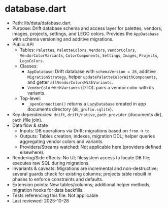 # database.dart

- Path: lib/data/database.dart
- Purpose: Drift database schema and access layer for palettes, vendors, images, projects, settings, and LEGO colors. Provides the `AppDatabase` with schema versioning and additive migrations.
- Public API
  - Tables: `Palettes`, `PaletteColors`, `Vendors`, `VendorColors`, `VendorColorVariants`, `ColorComponents`, `Settings`, `Images`, `Projects`, `LegoColors`.
  - Classes:
    - `AppDatabase`: Drift database with `schemaVersion = 26`, additive `MigrationStrategy`, helper `updatePaletteColorWithComponents`, and getter `allVendorColorsWithVariants`.
    - `VendorColorWithVariants` (DTO): pairs a vendor color with its variants.
  - Top-level:
    - `_openConnection()` returns a `LazyDatabase` created in app documents directory (`db_grufio.sqlite`).
- Key dependencies: `drift`, `drift/native`, `path_provider` (documents dir), `path` (file join).
- Data flow & state
  - Inputs: DB operations via Drift; migrations based on `from` → `to`.
  - Outputs: Tables creation, indexes, migration DDL; helper queries aggregating vendor colors and variants.
  - Providers/Streams watched: Not applicable here (providers defined elsewhere).
- Rendering/Side effects: No UI; filesystem access to locate DB file; executes raw SQL during migrations.
- Invariants & caveats: Migrations are incremental and non-destructive; several guards check for existing columns; projects table rebuilt in phases to enforce constraints and defaults.
- Extension points: New tables/columns; additional helper methods; migration hooks for data backfills.
- Tests referencing this file: Not applicable
- Last reviewed: 2025-10-28
